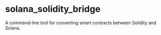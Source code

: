 # solana_solidity_bridge
A command-line tool for converting smart contracts between Solidity and Solana.
